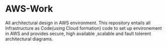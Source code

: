 # AWS-Work
All architectural design in AWS environment.
This repository entails all Infrastructure as Code(using Cloud formation) code to set up environement in AWS and provides secure, high available ,scalable and  fault tolerent architectural diagrams.
